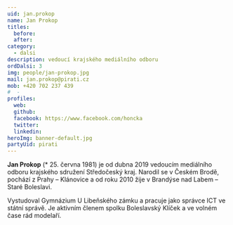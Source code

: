 ```yaml
---
uid: jan.prokop
name: Jan Prokop
titles:
  before: 
  after: 
category:
  - dalsi
description: vedoucí krajského mediálního odboru
ordDalsi: 3
img: people/jan-prokop.jpg
mail: jan.prokop@pirati.cz
mob: +420 702 237 439
#  - 
profiles:
  web: 
  github:
  facebook: https://www.facebook.com/honcka
  twitter:
  linkedin:
heroImg: banner-default.jpg
partyUid: pirati
---
```


**Jan Prokop** (* 25. června 1981) je od dubna 2019 vedoucím mediálního odboru krajského sdružení Středočeský kraj. Narodil se v Českém Brodě, pochází z Prahy – Klánovice a od roku 2010 žije v Brandýse nad Labem – Staré Boleslavi.

Vystudoval Gymnázium U Libeňského zámku a pracuje jako správce ICT ve státní správě. Je aktivním členem spolku Boleslavský Klíček a ve volném čase rád modelaří.

